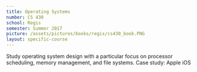 ```yaml
---
title: Operating Systems
number: CS 430
school: Regis
semester: Summer 2017
picture: /assets/pictures/books/regis/cs430_book.PNG
layout: specific-course
---
```

Study operating system design with a particular focus on processor scheduling, memory management, and file systems. Case study: Apple iOS 